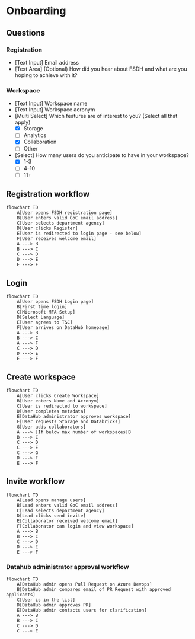 # Onboarding

## Questions

### Registration

- [Text Input] Email address
- [Text Area] (Optional) How did you hear about FSDH and what are you hoping to achieve with it?

### Workspace

- [Text Input] Workspace name
- [Text Input] Workspace acronym
- [Multi Select] Which features are of interest to you? (Select all that apply)
  - [x] Storage
  - [ ] Analytics
  - [x] Collaboration
  - [ ] Other

- [Select] How many users do you anticipate to have in your workspace?
  - [x] 1-3
  - [ ] 4-10
  - [ ] 11+

## Registration workflow
```mermaid
flowchart TD
    A[User opens FSDH registration page]
    B[User enters valid GoC email address]
    C[User selects department agency]
    D[User clicks Register]
    E[User is redirected to login page - see below]
    F[User receives welcome email]
    A ---> B
    B ---> C
    C ---> D
    D ---> E    
    E ---> F
```

## Login
```mermaid
flowchart TD 
    A[User opens FSDH Login page]
    B[First time login]
    C[Microsoft MFA Setup]
    D[Select Language]
    E[User agrees to T&C]
    F[User arrives on DataHub homepage]
    A ---> B
    B ---> C
    A ---> F
    C ---> D
    D ---> E
    E ---> F

```

## Create workspace

```mermaid
flowchart TD
    A[User clicks Create Workspace]
    B[User enters Name and Acronym]
    C[User is redirected to workspace]
    D[User completes metadata]
    E[DataHub administrator approves workspace]
    F[User requests Storage and Databricks]
    G[User adds collaborators]
    A ---> |If below max number of workspaces|B
    B ---> C
    C ---> D
    C ---> E
    C ---> G
    D ---> F
    E ---> F
```

## Invite workflow
```mermaid
flowchart TD
    A[Lead opens manage users]
    B[Lead enters valid GoC email address]
    C[Lead selects department agency]
    D[Lead clicks send invite]
    E[Collaborator received welcome email]
    F[Collaborator can login and view workspace]
    A ---> B
    B ---> C
    C ---> D
    D ---> E
    E ---> F
```

### Datahub administrator approval workflow

```mermaid
flowchart TD 
    A[DataHub admin opens Pull Request on Azure Devops]
    B[DataHub admin compares email of PR Request with approved applicants]
    C[User is in the list]
    D[DataHub admin approves PR]
    E[DataHub admin contacts users for clarification]
    A ---> B
    B ---> C
    C ---> D
    C ---> E
```
